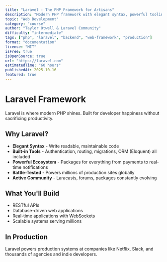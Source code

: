```yaml
---
title: "Laravel - The PHP Framework for Artisans"
description: "Modern PHP framework with elegant syntax, powerful tooling, and an incredible ecosystem. Build web applications faster with Laravel's conventions and pre-built solutions."
topic: "Web Development"
category: "course"
author: "Taylor Otwell & Laravel Community"
difficulty: "intermediate"
tags: ["php", "laravel", "backend", "web-framework", "production"]
format: "documentation"
license: "MIT"
isFree: true
isOpenSource: true
url: "https://laravel.com"
estimatedTime: "60 hours"
publishedAt: 2025-10-16
featured: true
---
```


# Laravel Framework

Laravel is where modern PHP shines. Built for developer happiness without sacrificing productivity.

## Why Laravel?

- **Elegant Syntax** - Write readable, maintainable code
- **Built-in Tools** - Authentication, routing, migrations, ORM (Eloquent) all included
- **Powerful Ecosystem** - Packages for everything from payments to real-time notifications
- **Battle-Tested** - Powers millions of production sites globally
- **Active Community** - Laracasts, forums, packages constantly evolving

## What You'll Build

- RESTful APIs
- Database-driven web applications
- Real-time applications with WebSockets
- Scalable systems serving millions

## In Production

Laravel powers production systems at companies like Netflix, Slack, and thousands of agencies and indie developers.
